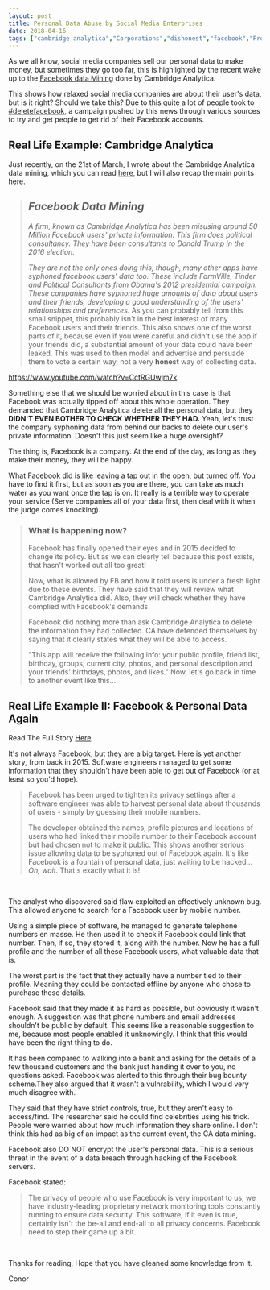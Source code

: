 ```yaml
---
layout: post
title: Personal Data Abuse by Social Media Enterprises
date: 2018-04-16
tags: ["cambridge analytica","Corporations","dishonest","facebook","Protection","scandal","Security","social media","syphoning","zucc","zuckerberg"]
---
```


As we all know, social media companies sell our personal data to make money, but sometimes they go too far, this is highlighted by the recent wake up to the [Facebook data Mining](https://smlit.ml/current-events-facebook-data-mining/) done by Cambridge Analytica.

This shows how relaxed social media companies are about their user's data, but is it right? Should we take this? Due to this quite a lot of people took to [#deletefacebook](https://twitter.com/search?q=%23DeleteFacebook), a campaign pushed by this news through various sources to try and get people to get rid of their Facebook accounts.

## Real Life Example: Cambridge Analytica

Just recently, on the 21st of March, I wrote about the Cambridge Analytica data mining, which you can read [here](https://smlit.ml/current-events-facebook-data-mining/), but I will also recap the main points here.
> ## _Facebook Data Mining_
> 
> _A firm, known as Cambridge Analytica has been misusing around 50 Million Facebook users' private information. This firm does political consultancy. They have been consultants to Donald Trump in the 2016 election._> 
> 
> _They are not the only ones doing this, though, many other apps have syphoned facebook users' data too. These include FarmVille, Tinder and Political Consultants from Obama's 2012 presidential campaign. These companies have syphoned huge amounts of data about users and their friends, developing a good understanding of the users' relationships and preferences._
As you can probably tell from this small snippet, this probably isn't in the best interest of many Facebook users and their friends. This also shows one of the worst parts of it, because even if you were careful and didn't use the app if your friends did, a substantial amount of your data could have been leaked. This was used to then model and advertise and persuade them to vote a certain way, not a very **honest** way of collecting data.

https://www.youtube.com/watch?v=CctRGUwjm7k

Something else that we should be worried about in this case is that Facebook was actually tipped off about this whole operation. They demanded that Cambridge Analytica delete all the personal data, but they **DIDN'T EVEN BOTHER TO CHECK WHETHER THEY HAD.** Yeah, let's trust the company syphoning data from behind our backs to delete our user's private information. Doesn't this just seem like a huge oversight?

The thing is, Facebook is a company. At the end of the day, as long as they make their money, they will be happy.

What Facebook did is like leaving a tap out in the open, but turned off. You have to find it first, but as soon as you are there, you can take as much water as you want once the tap is on. It really is a terrible way to operate your service (Serve companies all of your data first, then deal with it when the judge comes knocking).
> ### What is happening now?
> 
> Facebook has finally opened their eyes and in 2015 decided to change its policy. But as we can clearly tell because this post exists, that hasn't worked out all too great!> 
> 
> Now, what is allowed by FB and how it told users is under a fresh light due to these events. They have said that they will review what Cambridge Analytica did. Also, they will check whether they have complied with Facebook's demands.> 
> 
> Facebook did nothing more than ask Cambridge Analytica to delete the information they had collected. CA have defended themselves by saying that it clearly states what they will be able to access.> 
> 
> "This app will receive the following info: your public profile, friend list, birthday, groups, current city, photos, and personal description and your friends' birthdays, photos, and likes."
Now, let's go back in time to another event like this...

## Real Life Example II: Facebook & Personal Data Again

Read The Full Story [Here](https://www.theguardian.com/technology/2015/aug/09/facebook-privacy-settings-users-mobile-phone-number)

It's not always Facebook, but they are a big target. Here is yet another story, from back in 2015. Software engineers managed to get some information that they shouldn't have been able to get out of Facebook (or at least so you'd hope).
> Facebook has been urged to tighten its privacy settings after a software engineer was able to harvest personal data about thousands of users - simply by guessing their mobile numbers.> 
> 
> The developer obtained the names, profile pictures and locations of users who had linked their mobile number to their Facebook account but had chosen not to make it public.
This shows another serious issue allowing data to be syphoned out of Facebook again. It's like Facebook is a fountain of personal data, just waiting to be hacked... _Oh, wait._ That's exactly what it is!

&nbsp;

The analyst who discovered said flaw exploited an effectively unknown bug. This allowed anyone to search for a Facebook user by mobile number.

Using a simple piece of software, he managed to generate telephone numbers en masse. He then used it to check if Facebook could link that number. Then, if so, they stored it, along with the number. Now he has a full profile and the number of all these Facebook users, what valuable data that is.

The worst part is the fact that they actually have a number tied to their profile. Meaning they could be contacted offline by anyone who chose to purchase these details.

Facebook said that they made it as hard as possible, but obviously it wasn't enough. A suggestion was that phone numbers and email addresses shouldn't be public by default. This seems like a reasonable suggestion to me, because most people enabled it unknowingly. I think that this would have been the right thing to do.

It has been compared to walking into a bank and asking for the details of a few thousand customers and the bank just handing it over to you, no questions asked. Facebook was alerted to this through their bug bounty scheme.They also argued that it wasn't a vulnrability, which I would very much disagree with.

They said that they have strict controls, true, but they aren't easy to access/find. The researcher said he could find celebrities using his trick. People were warned about how much information they share online. I don't think this had as big of an impact as the current event, the CA data mining.

Facebook also DO NOT encrypt the user's personal data. This is a serious threat in the event of a data breach through hacking of the Facebook servers.

Facebook stated:
> The privacy of people who use Facebook is very important to us, we have industry-leading proprietary network monitoring tools constantly running to ensure data security.
This software, if it even is true, certainly isn't the be-all and end-all to all privacy concerns. Facebook need to step their game up a bit.

&nbsp;

Thanks for reading, Hope that you have gleaned some knowledge from it.

Conor